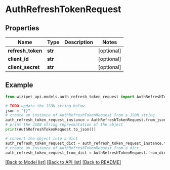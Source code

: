 # AuthRefreshTokenRequest


## Properties

Name | Type | Description | Notes
------------ | ------------- | ------------- | -------------
**refresh_token** | **str** |  | [optional] 
**client_id** | **str** |  | [optional] 
**client_secret** | **str** |  | [optional] 

## Example

```python
from wizipet_api.models.auth_refresh_token_request import AuthRefreshTokenRequest

# TODO update the JSON string below
json = "{}"
# create an instance of AuthRefreshTokenRequest from a JSON string
auth_refresh_token_request_instance = AuthRefreshTokenRequest.from_json(json)
# print the JSON string representation of the object
print(AuthRefreshTokenRequest.to_json())

# convert the object into a dict
auth_refresh_token_request_dict = auth_refresh_token_request_instance.to_dict()
# create an instance of AuthRefreshTokenRequest from a dict
auth_refresh_token_request_from_dict = AuthRefreshTokenRequest.from_dict(auth_refresh_token_request_dict)
```
[[Back to Model list]](../README.md#documentation-for-models) [[Back to API list]](../README.md#documentation-for-api-endpoints) [[Back to README]](../README.md)


